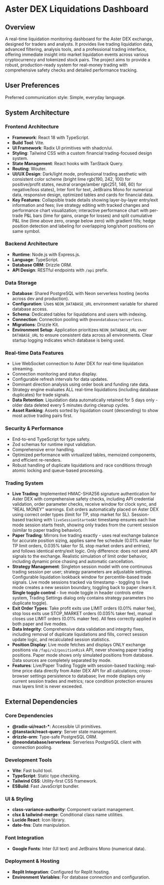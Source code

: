 # Aster DEX Liquidations Dashboard

## Overview
A real-time liquidation monitoring dashboard for the Aster DEX exchange, designed for traders and analysts. It provides live trading liquidation data, advanced filtering, analysis tools, and a professional trading interface, offering immediate insight into market liquidation events across various cryptocurrency and tokenized stock pairs. The project aims to provide a robust, production-ready system for real-money trading with comprehensive safety checks and detailed performance tracking.

## User Preferences
Preferred communication style: Simple, everyday language.

## System Architecture

### Frontend Architecture
- **Framework**: React 18 with TypeScript.
- **Build Tool**: Vite.
- **UI Framework**: Radix UI primitives with shadcn/ui.
- **Styling**: Tailwind CSS with a custom financial trading-focused design system.
- **State Management**: React hooks with TanStack Query.
- **Routing**: Wouter.
- **UI/UX Design**: Dark/light mode, professional trading aesthetic with consistent color scheme (bright lime rgb(190, 242, 100) for positive/profit states, neutral orange/amber rgb(251, 146, 60) for negative/loss states), Inter font for text, JetBrains Mono for numerical data, responsive design, optimized tables and cards for financial data.
- **Key Features**: Collapsible trade details showing layer-by-layer entry/exit information and fees; live strategy editing with tracked changes and performance chart visualization; interactive performance chart with per-trade P&L bars (lime for gains, orange for losses) and split cumulative P&L line (lime above zero, orange below zero) with gradient fills; hedge position detection and labeling for overlapping long/short positions on same symbol.

### Backend Architecture
- **Runtime**: Node.js with Express.js.
- **Language**: TypeScript.
- **Database ORM**: Drizzle ORM.
- **API Design**: RESTful endpoints with `/api` prefix.

### Data Storage
- **Database**: Shared PostgreSQL with Neon serverless hosting (works across dev and production).
- **Configuration**: Uses `NEON_DATABASE_URL` environment variable for shared database access.
- **Schema**: Dedicated tables for liquidations and users with indexing.
- **Connection**: Connection pooling with `@neondatabase/serverless`.
- **Migrations**: Drizzle Kit.
- **Environment Setup**: Application prioritizes `NEON_DATABASE_URL` over `DATABASE_URL` to ensure consistent data across all environments. Clear startup logging indicates which database is being used.

### Real-time Data Features
- Live WebSocket connection to Aster DEX for real-time liquidation streaming.
- Connection monitoring and status display.
- Configurable refresh intervals for data updates.
- Dominant direction analysis using order book and funding rate data.
- Strategy engine evaluates ALL real-time liquidations (including database duplicates) for trade signals.
- **Data Retention**: Liquidation data automatically retained for 5 days only - older data deleted every 5 minutes during cleanup cycles.
- **Asset Ranking**: Assets sorted by liquidation count (descending) to show most active trading pairs first.

### Security & Performance
- End-to-end TypeScript for type safety.
- Zod schemas for runtime input validation.
- Comprehensive error handling.
- Optimized performance with virtualized tables, memoized components, and efficient re-renders.
- Robust handling of duplicate liquidations and race conditions through atomic locking and queue-based processing.

### Trading System
- **Live Trading**: Implemented HMAC-SHA256 signature authentication for Aster DEX with comprehensive safety checks, including API credential validation, order parameter checks, receive window for clock sync, and "REAL MONEY" warnings. Exit orders automatically placed on Aster DEX using correct order types (limit for TP, stop market for SL). Session-based tracking with `liveSessionStartedAt` timestamp ensures each live mode session starts fresh, showing only trades from the current session (similar to paper trading behavior).
- **Paper Trading**: Mirrors live trading exactly - uses real exchange balance for accurate position sizing, applies same fee schedule (0.01% maker for TP limit orders, 0.035% taker for SL stop market orders and entries), and follows identical entry/exit logic. Only difference: does not send API signals to the exchange. Realistic simulation of limit order behavior, including dynamic price chasing and automatic cancellation.
- **Strategy Management**: Singleton session model with one continuous trading session per user; strategy parameters are adjustable settings. Configurable liquidation lookback window for percentile-based trade signals. Live mode sessions tracked via timestamp - toggling to live mode creates a new session boundary, toggling back to paper clears it. **Single toggle control** - live mode toggle in header controls entire system, Trading Settings dialog only contains strategy parameters (no duplicate toggle).
- **Exit Order Types**: Take profit exits use LIMIT orders (0.01% maker fee), stop loss exits use STOP_MARKET orders (0.035% taker fee), manual closes use LIMIT orders (0.01% maker fee). All fees correctly applied in both paper and live modes.
- **Data Integrity**: Comprehensive data validation and integrity fixes, including removal of duplicate liquidations and fills, correct session update logic, and recalculated session statistics.
- **Position Display**: Live mode fetches and displays ONLY exchange positions via `/fapi/v2/positionRisk` API, never showing paper trading positions. Paper mode shows only simulated positions from database. Data sources are completely separated by mode.
- **Features**: Live/Paper Trading Toggle with session-based tracking; real-time price data directly from Aster DEX API for all calculations; cross-browser settings persistence to database; live mode displays only current session trades and metrics; race condition protection ensures max layers limit is never exceeded.

## External Dependencies

### Core Dependencies
- **@radix-ui/react-\***: Accessible UI primitives.
- **@tanstack/react-query**: Server state management.
- **drizzle-orm**: Type-safe PostgreSQL ORM.
- **@neondatabase/serverless**: Serverless PostgreSQL client with connection pooling.

### Development Tools
- **Vite**: Fast build tool.
- **TypeScript**: Static type checking.
- **Tailwind CSS**: Utility-first CSS framework.
- **ESBuild**: Fast JavaScript bundler.

### UI & Styling
- **class-variance-authority**: Component variant management.
- **clsx & tailwind-merge**: Conditional class name utilities.
- **Lucide React**: Icon library.
- **date-fns**: Date manipulation.

### Font Integration
- **Google Fonts**: Inter (UI text) and JetBrains Mono (numerical data).

### Deployment & Hosting
- **Replit Integration**: Configured for Replit hosting.
- **Environment Variables**: For database connection and configuration.